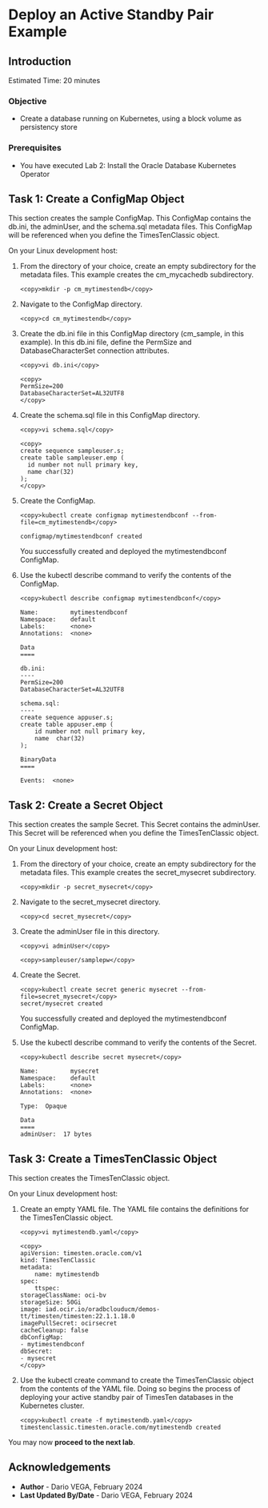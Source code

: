 # Deploy an Active Standby Pair Example

## Introduction


Estimated Time: 20 minutes

### Objective
* Create a database running on Kubernetes, using a block volume as persistency store

### Prerequisites
* You have executed Lab 2: Install the Oracle Database Kubernetes Operator

## Task 1: Create a ConfigMap Object

This section creates the sample ConfigMap. This ConfigMap contains the db.ini, the adminUser, and the schema.sql metadata files.
This ConfigMap will be referenced when you define the TimesTenClassic object.

On your Linux development host:

1. From the directory of your choice, create an empty subdirectory for the metadata files.
This example creates the cm_mycachedb subdirectory.

    ```
    <copy>mkdir -p cm_mytimestendb</copy>
    ```
2. Navigate to the ConfigMap directory.

    ```
    <copy>cd cm_mytimestendb</copy>
    ```
3. Create the db.ini file in this ConfigMap directory (cm_sample, in this example). In this db.ini file, define the PermSize and DatabaseCharacterSet connection attributes.

    ```
    <copy>vi db.ini</copy>
    ```
    ```
    <copy>
    PermSize=200
    DatabaseCharacterSet=AL32UTF8
    </copy>
    ```

4. Create the schema.sql file in this ConfigMap directory.
    ```
    <copy>vi schema.sql</copy>
    ```
    ```
    <copy>
    create sequence sampleuser.s;
    create table sampleuser.emp (
      id number not null primary key,
      name char(32)
    );
    </copy>
    ```

5. Create the ConfigMap.

    ```  
    <copy>kubectl create configmap mytimestendbconf --from-file=cm_mytimestendb</copy>

    configmap/mytimestendbconf created
    ```
    You successfully created and deployed the mytimestendbconf ConfigMap.

6. Use the kubectl describe command to verify the contents of the ConfigMap.
    ```
    <copy>kubectl describe configmap mytimestendbconf</copy>

    Name:         mytimestendbconf
    Namespace:    default
    Labels:       <none>
    Annotations:  <none>

    Data
    ====

    db.ini:
    ----
    PermSize=200
    DatabaseCharacterSet=AL32UTF8

    schema.sql:
    ----
    create sequence appuser.s;
    create table appuser.emp (
        id number not null primary key,
        name  char(32)
    );

    BinaryData
    ====

    Events:  <none>

    ```

## Task 2: Create a Secret Object

This section creates the sample Secret. This Secret contains the adminUser.
This Secret will be referenced when you define the TimesTenClassic object.

On your Linux development host:

1. From the directory of your choice, create an empty subdirectory for the metadata files. This example creates the secret_mysecret subdirectory.

    ```
    <copy>mkdir -p secret_mysecret</copy>
    ```
2. Navigate to the secret_mysecret directory.

    ```
    <copy>cd secret_mysecret</copy>
    ```
3. Create the adminUser file in this directory.

    ```
    <copy>vi adminUser</copy>
    ```
    ```
    <copy>sampleuser/samplepw</copy>
    ```

4. Create the Secret.

    ```  
    <copy>kubectl create secret generic mysecret --from-file=secret_mysecret</copy>
    secret/mysecret created
    ```
    You successfully created and deployed the mytimestendbconf ConfigMap.

5. Use the kubectl describe command to verify the contents of the Secret.
    ```
    <copy>kubectl describe secret mysecret</copy>

    Name:         mysecret
    Namespace:    default
    Labels:       <none>
    Annotations:  <none>

    Type:  Opaque

    Data
    ====
    adminUser:  17 bytes

    ```
## Task 3: Create a TimesTenClassic Object

This section creates the TimesTenClassic object.

On your Linux development host:

1. Create an empty YAML file. The YAML file contains the definitions for the TimesTenClassic object.

    ```
    <copy>vi mytimestendb.yaml</copy>
    ```

    ```
    <copy>
    apiVersion: timesten.oracle.com/v1
    kind: TimesTenClassic
    metadata:
        name: mytimestendb
    spec:
        ttspec:
    storageClassName: oci-bv
    storageSize: 50Gi
    image: iad.ocir.io/oradbclouducm/demos-tt/timesten/timesten:22.1.1.18.0
    imagePullSecret: ocirsecret
    cacheCleanup: false
    dbConfigMap:
    - mytimestendbconf
    dbSecret:
    - mysecret
    </copy>
    ```
2. Use the kubectl create command to create the TimesTenClassic object from the contents of the YAML file.
Doing so begins the process of deploying your active standby pair of TimesTen databases in the Kubernetes cluster.

    ```
    <copy>kubectl create -f mytimestendb.yaml</copy>
    timestenclassic.timesten.oracle.com/mytimestendb created
    ```


You may now **proceed to the next lab**.

## Acknowledgements
* **Author** - Dario VEGA, February 2024
* **Last Updated By/Date** - Dario VEGA, February 2024
